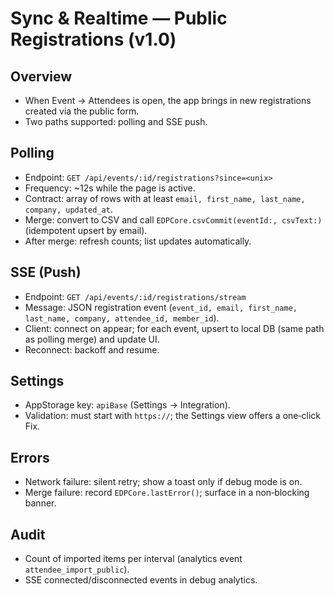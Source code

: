 # Sync & Realtime — Public Registrations (v1.0)

## Overview
- When Event → Attendees is open, the app brings in new registrations created via the public form.
- Two paths supported: polling and SSE push.

## Polling
- Endpoint: `GET /api/events/:id/registrations?since=<unix>`
- Frequency: ~12s while the page is active.
- Contract: array of rows with at least `email, first_name, last_name, company, updated_at`.
- Merge: convert to CSV and call `EDPCore.csvCommit(eventId:, csvText:)` (idempotent upsert by email).
- After merge: refresh counts; list updates automatically.

## SSE (Push)
- Endpoint: `GET /api/events/:id/registrations/stream`
- Message: JSON registration event (`event_id, email, first_name, last_name, company, attendee_id, member_id`).
- Client: connect on appear; for each event, upsert to local DB (same path as polling merge) and update UI.
- Reconnect: backoff and resume.

## Settings
- AppStorage key: `apiBase` (Settings → Integration).
- Validation: must start with `https://`; the Settings view offers a one‑click Fix.

## Errors
- Network failure: silent retry; show a toast only if debug mode is on.
- Merge failure: record `EDPCore.lastError()`; surface in a non‑blocking banner.

## Audit
- Count of imported items per interval (analytics event `attendee_import_public`).
- SSE connected/disconnected events in debug analytics.

